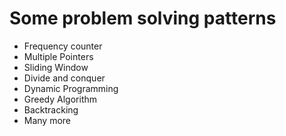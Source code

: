 # Some problem solving patterns

- Frequency counter
- Multiple Pointers
- Sliding Window
- Divide and conquer
- Dynamic Programming
- Greedy Algorithm
- Backtracking
- Many more
